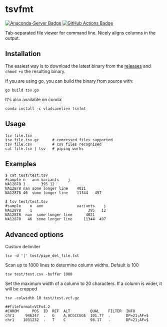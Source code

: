 # tsvfmt

[![Anaconda-Server Badge](https://anaconda.org/vladsaveliev/tsvfmt/badges/installer/conda.svg)](https://anaconda.org/vladsaveliev/tsvfmt)
[![GitHub Actions Badge](https://github.com/vladsaveliev/tsvfmt/workflows/Release/badge.svg)](https://github.com/vladsaveliev/tsvfmt/actions)

Tab-separated file viewer for command line. Nicely aligns columns in the output.


## Installation

The easiest way is to download the latest binary from the [releases](https://github.com/vladsaveliev/tsvfmt/releases) and `chmod +x` the resulting binary.

If you are using go, you can build the binary from source with:

```
go build tsv.go
```

It's also available on conda:

```
conda install -c vladsaveliev tsvfmt
``` 

## Usage

```
tsv file.tsv
tsv file.tsv.gz      # comressed files supported
tsv file.csv         # csv files recognised
cat file.tsv | tsv   # piping works
```

## Examples

```
$ cat test/test.tsv
#sample	n	ann	variants	j
NA12878	1		395	12
NA12878	nan	some longer line	4021
NA12878	46	some longer line	11344	497

$ tsv test/test.tsv
#sample    n  ann               variants    j
NA12878    1                         395   12
NA12878  nan  some longer line      4021
NA12878   46  some longer line     11344  497
```

## Advanced options

Custom delimiter

```
tsv -d '|' test/pipe_del_file.txt
```

Scan up to 1000 lines to determine column widths. Default is 100

```
tsv test/test.csv -buffer 1000
```

Set the maximum width of a column to 20 characters. If a column is wider, it will be cropped

```
tsv -colwidth 10 test/test.vcf.gz

##fileformat=VCFv4.2
#CHROM      POS  ID  REF  ALT         QUAL    FILTER  INFO
chr1     946247  .   G    A,ACGCCGG$  101.77  .       DP=21;AF=$
chr1    1031232  .   T    C           98.17   .       DP=21;AF=$
```
